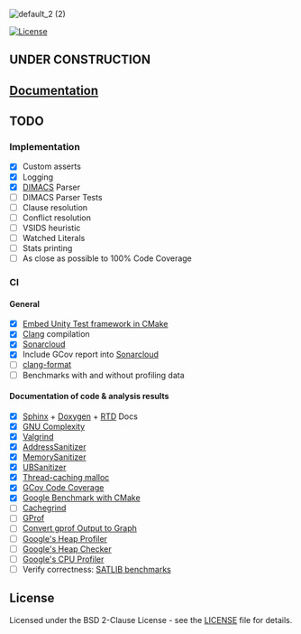 ![default_2 (2)](https://user-images.githubusercontent.com/33261455/152163475-9d24febc-723a-4390-97ba-fa11e133f15c.png)

[![License](https://img.shields.io/badge/License-BSD%202--Clause-orange.svg)](https://opensource.org/licenses/BSD-2-Clause)

## UNDER CONSTRUCTION

## [Documentation](https://marcluque.github.io/YASER/)

## TODO

### Implementation

- [X] Custom asserts
- [X] Logging
- [X] [DIMACS](https://people.sc.fsu.edu/~jburkardt/data/cnf/cnf.html) Parser
- [ ] DIMACS Parser Tests
- [ ] Clause resolution
- [ ] Conflict resolution
- [ ] VSIDS heuristic
- [ ] Watched Literals
- [ ] Stats printing
- [ ] As close as possible to 100% Code Coverage

### CI

#### General

- [X] [Embed Unity Test framework in CMake](http://www.throwtheswitch.org/build/cmake)
- [X] [Clang](https://clang.llvm.org/) compilation
- [X] [Sonarcloud](https://sonarcloud.io/)
- [X] Include GCov report into [Sonarcloud](https://sonarcloud.io/)
- [ ] [clang-format](https://clang.llvm.org/docs/ClangFormat.html)
- [ ] Benchmarks with and without profiling data

#### Documentation of code & analysis results

- [X] [Sphinx](https://www.sphinx-doc.org/en/master/) + [Doxygen](https://www.doxygen.nl/index.html) + [RTD](https://github.com/readthedocs/sphinx_rtd_theme) Docs
- [X] [GNU Complexity](https://www.gnu.org/software/complexity/)
- [X] [Valgrind](https://valgrind.org/docs/manual/quick-start.html)
- [X] [AddressSanitizer](https://github.com/google/sanitizers/wiki/AddressSanitizer)
- [X] [MemorySanitizer](https://github.com/google/sanitizers/wiki/MemorySanitizer)
- [X] [UBSanitizer](https://clang.llvm.org/docs/UndefinedBehaviorSanitizer.html)
- [X] [Thread-caching malloc](https://gperftools.github.io/gperftools/tcmalloc.html)
- [X] [GCov Code Coverage](https://docs.oracle.com/en/operating-systems/oracle-linux/6/porting/ch02s05s01.html)
- [X] [Google Benchmark with CMake](https://pixorblog.wordpress.com/2016/05/22/cmake-google-micro-benchmarking/)
- [ ] [Cachegrind](https://valgrind.org/docs/manual/cg-manual.html)
- [ ] [GProf](https://www.maketecheasier.com/profile-c-program-linux-using-gprof/?amp)
- [ ] [Convert gprof Output to Graph](https://github.com/jrfonseca/gprof2dot)
- [ ] [Google's Heap Profiler](https://gperftools.github.io/gperftools/heapprofile.html)
- [ ] [Google's Heap Checker](https://gperftools.github.io/gperftools/heap_checker.html)
- [ ] [Google's CPU Profiler](https://gperftools.github.io/gperftools/cpuprofile.html)
- [ ] Verify correctness: [SATLIB benchmarks](https://www.cs.ubc.ca/~hoos/SATLIB/benchm.html)

## License
Licensed under the BSD 2-Clause License - see the [LICENSE](LICENSE) file for details.
